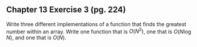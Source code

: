## Chapter 13 Exercise 3 (pg. 224)

Write three different implementations of a function that finds the greatest number within an array. Write one function
that is $O(N^2)$, one that is $O(N \log N)$, and one that is $O(N)$. 
